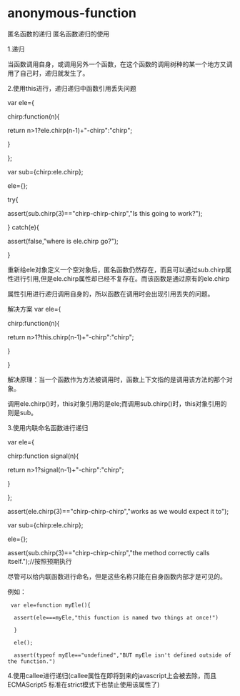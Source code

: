 # anonymous-function
匿名函数的递归
匿名函数递归的使用

1.递归

当函数调用自身，或调用另外一个函数，在这个函数的调用树种的某一个地方又调用了自己时，递归就发生了。

2.使用this进行，递归递归中函数引用丢失问题

var ele={

chirp:function(n){

return n>1?ele.chirp(n-1)+"-chirp":"chirp";


}

};

var sub={chirp:ele.chirp};

ele={};

try{

assert(sub.chirp(3)=="chirp-chirp-chirp","Is this going to work?");

}
catch(e){

assert(false,"where is ele.chirp go?");

}

重新给ele对象定义一个空对象后，匿名函数仍然存在，而且可以通过sub.chirp属性进行引用,但是ele.chirp属性却已经不复存在。而该函数是通过原有的ele.chirp

属性引用进行递归调用自身的，所以函数在调用时会出现引用丢失的问题。

解决方案 var ele={

chirp:function(n){

return n>1?this.chirp(n-1)+"-chirp":"chirp";

}

}

解决原理：当一个函数作为方法被调用时，函数上下文指的是调用该方法的那个对象。

调用ele.chirp()时，this对象引用的是ele;而调用sub.chirp()时，this对象引用的则是sub。

3.使用内联命名函数进行递归

var ele={

chirp:function  signal(n){

return n>1?signal(n-1)+"-chirp":"chirp";

}

};

assert(ele.chirp(3)=="chirp-chirp-chirp","works as we would expect it to");

var sub={chirp:ele.chirp};

ele={};

assert(sub.chirp(3)=="chirp-chirp-chirp","the method correctly calls itself.");//按照预期执行

尽管可以给内联函数进行命名，但是这些名称只能在自身函数内部才是可见的。

例如： 


     var ele=function myEle(){

      assert(ele===myEle,"this function is named two things at once!")

      }
      
      ele();
      
      assert(typeof myEle=="undefined","BUT myEle isn't defined outside of the function.")
      
4.使用callee进行递归(callee属性在即将到来的javascript上会被去除，而且ECMAScript5 标准在strict模式下也禁止使用该属性了)

    
